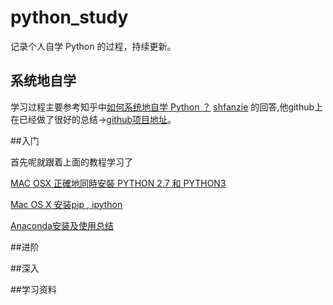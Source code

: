 # python_study
记录个人自学 Python 的过程，持续更新。


## 系统地自学
学习过程主要参考知乎中[如何系统地自学 Python ？](https://www.zhihu.com/question/29138020/answer/72193349) [shfanzie](https://www.zhihu.com/people/shfanzie) 的回答,他github上在已经做了很好的总结->[github项目地址](https://github.com/shfanzie/Systematically_self-study_Python)。

##入门

首先呢就跟着上面的教程学习了

[MAC OSX 正確地同時安裝 PYTHON 2.7 和 PYTHON3](https://stringpiggy.hpd.io/mac-osx-python3-dual-install/#step2)

[ Mac OS X 安装pip , ipython](http://blog.csdn.net/jobschen/article/details/49559023)

[Anaconda安装及使用总结](http://www.jianshu.com/p/2f3be7781451)

##进阶

##深入

##学习资料
